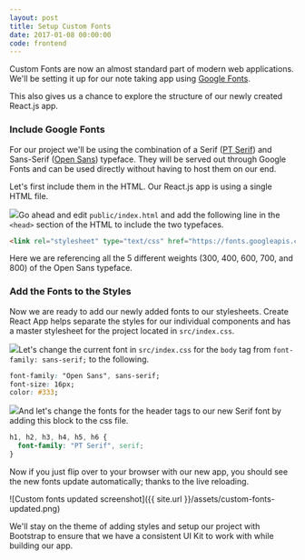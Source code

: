 ```yaml
---
layout: post
title: Setup Custom Fonts
date: 2017-01-08 00:00:00
code: frontend
---
```


Custom Fonts are now an almost standard part of modern web applications. We'll be setting it up for our note taking app using [Google Fonts](https://fonts.google.com).

This also gives us a chance to explore the structure of our newly created React.js app.

### Include Google Fonts

For our project we'll be using the combination of a Serif ([PT Serif](https://fonts.google.com/specimen/PT+Serif)) and Sans-Serif ([Open Sans](https://fonts.google.com/specimen/Open+Sans)) typeface. They will be served out through Google Fonts and can be used directly without having to host them on our end.

Let's first include them in the HTML. Our React.js app is using a single HTML file.

<img class="code-marker" src="{{ site.url }}/assets/s.png" />Go ahead and edit `public/index.html` and add the following line in the `<head>` section of the HTML to include the two typefaces.

``` html
<link rel="stylesheet" type="text/css" href="https://fonts.googleapis.com/css?family=PT+Serif|Open+Sans:300,400,600,700,800">
```

Here we are referencing all the 5 different weights (300, 400, 600, 700, and 800) of the Open Sans typeface.

### Add the Fonts to the Styles

Now we are ready to add our newly added fonts to our stylesheets. Create React App helps separate the styles for our individual components and has a master stylesheet for the project located in `src/index.css`.

<img class="code-marker" src="{{ site.url }}/assets/s.png" />Let's change the current font in `src/index.css` for the `body` tag from `font-family: sans-serif;` to the following.

``` css
font-family: "Open Sans", sans-serif;
font-size: 16px;
color: #333;
```

<img class="code-marker" src="{{ site.url }}/assets/s.png" />And let's change the fonts for the header tags to our new Serif font by adding this block to the css file.

``` css
h1, h2, h3, h4, h5, h6 {
  font-family: "PT Serif", serif;
}
```

Now if you just flip over to your browser with our new app, you should see the new fonts update automatically; thanks to the live reloading.

![Custom fonts updated screenshot]({{ site.url }}/assets/custom-fonts-updated.png)

We'll stay on the theme of adding styles and setup our project with Bootstrap to ensure that we have a consistent UI Kit to work with while building our app.

